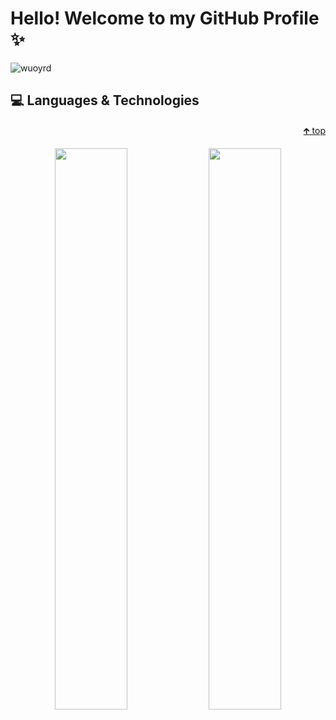 # Hello! Welcome to my GitHub Profile ✨

<p align="left"><img align="left" src="https://komarev.com/ghpvc/?username=wuoyrd" alt="wuoyrd"/></p>

<br/>

## 💻 Languages & Technologies

<p width="100%" align="right"><a href="#">🡱 top</a></p>

<p align="center">
  <img width="48%" src="https://github-readme-stats.vercel.app/api?username=wuoyrd&show_icons=true&theme=blueberry" />
  <img width="48%" src="https://github-readme-streak-stats.herokuapp.com/?user=wuoyrd&theme=blueberry" />
</p>
